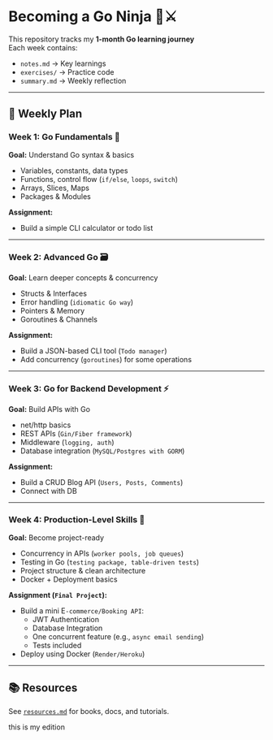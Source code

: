 # Becoming a Go Ninja 🐹⚔️

This repository tracks my **1-month Go learning journey**  
Each week contains:

- `notes.md` → Key learnings
- `exercises/` → Practice code
- `summary.md` → Weekly reflection

---

## 📅 Weekly Plan

### Week 1: Go Fundamentals 📖

**Goal:** Understand Go syntax & basics

- Variables, constants, data types
- Functions, control flow (`if/else`, `loops`, `switch`)
- Arrays, Slices, Maps
- Packages & Modules

**Assignment:**

- Build a simple CLI calculator or todo list

---

### Week 2: Advanced Go 🗃️

**Goal:** Learn deeper concepts & concurrency

- Structs & Interfaces
- Error handling (`idiomatic Go way`)
- Pointers & Memory
- Goroutines & Channels

**Assignment:**

- Build a JSON-based CLI tool (`Todo manager`)
- Add concurrency (`goroutines`) for some operations

---

### Week 3: Go for Backend Development ⚡

**Goal:** Build APIs with Go

- net/http basics
- REST APIs (`Gin/Fiber framework`)
- Middleware (`logging, auth`)
- Database integration (`MySQL/Postgres with GORM`)

**Assignment:**

- Build a CRUD Blog API (`Users, Posts, Comments`)
- Connect with DB

---

### Week 4: Production-Level Skills 🎯

**Goal:** Become project-ready

- Concurrency in APIs (`worker pools, job queues`)
- Testing in Go (`testing package, table-driven tests`)
- Project structure & clean architecture
- Docker + Deployment basics

**Assignment (`Final Project`):**

- Build a mini E`-commerce/Booking API`:
  - JWT Authentication
  - Database Integration
  - One concurrent feature (e.g., `async email sending`)
  - Tests included
- Deploy using Docker (`Render/Heroku`)

---

## 📚 Resources

See [`resources.md`](resources.md) for books, docs, and tutorials.

this is my edition
